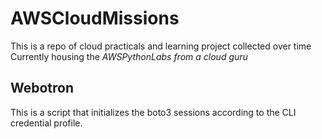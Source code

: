 # AWSCloudMissions

This is a repo of cloud practicals and learning project collected over time Currently housing the *AWSPythonLabs from a cloud guru*

## Webotron

This is a script that initializes the boto3 sessions according to the CLI credential profile.  
